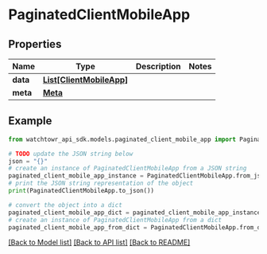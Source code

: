 # PaginatedClientMobileApp


## Properties

Name | Type | Description | Notes
------------ | ------------- | ------------- | -------------
**data** | [**List[ClientMobileApp]**](ClientMobileApp.md) |  | 
**meta** | [**Meta**](Meta.md) |  | 

## Example

```python
from watchtowr_api_sdk.models.paginated_client_mobile_app import PaginatedClientMobileApp

# TODO update the JSON string below
json = "{}"
# create an instance of PaginatedClientMobileApp from a JSON string
paginated_client_mobile_app_instance = PaginatedClientMobileApp.from_json(json)
# print the JSON string representation of the object
print(PaginatedClientMobileApp.to_json())

# convert the object into a dict
paginated_client_mobile_app_dict = paginated_client_mobile_app_instance.to_dict()
# create an instance of PaginatedClientMobileApp from a dict
paginated_client_mobile_app_from_dict = PaginatedClientMobileApp.from_dict(paginated_client_mobile_app_dict)
```
[[Back to Model list]](../README.md#documentation-for-models) [[Back to API list]](../README.md#documentation-for-api-endpoints) [[Back to README]](../README.md)


